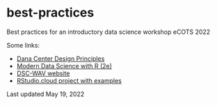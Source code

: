 # best-practices
Best practices for an introductory data science workshop eCOTS 2022

Some links:

- [Dana Center Design Principles](https://www.utdanacenter.org/sites/default/files/2021-05/data_science_course_framework_2021_final.pdf)
- [Modern Data Science with R (2e)](https://mdsr-book.github.io/mdsr2e)
- [DSC-WAV website](https://dsc-wav.github.io/www)
- [RStudio.cloud project with examples](https://rstudio.cloud/project/4064758)


Last updated May 19, 2022

